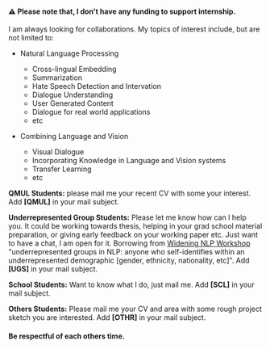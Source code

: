 
#### :warning: Please note that, I don't have any funding to support internship. 

I am always looking for collaborations. My topics of interest include, but are not limited to:
* Natural Language Processing
	* Cross-lingual Embedding
	* Summarization
	* Hate Speech Detection and Intervation
	* Dialogue Understanding
	* User Generated Content
	* Dialogue for real world applications
	* etc
	
* Combining Language and Vision 
	* Visual Dialogue
	* Incorporating Knowledge in Language and Vision systems
	* Transfer Learning 
	* etc
	
**QMUL Students:** please mail me your recent CV with some your interest. Add **[QMUL]** in your mail subject. 

**Underrepresented Group Students:** Please let me know how can I help you. It could be working towards thesis, helping in your grad school material preparation, or giving early feedback on your working paper etc. Just want to have a chat, I am open for it.  Borrowing from [Widening NLP Workshop](http://www.winlp.org/) "underrepresented groups in NLP: anyone who self-identifies within an underrepresented demographic [gender, ethnicity, nationality, etc]". Add **[UGS]** in your mail subject.

**School Students:** Want to know what I do, just mail me. Add **[SCL]** in your mail subject. 

**Others Students:** Please mail me your CV and area with some rough project sketch you are interested. Add **[OTHR]** in your mail subject. 


#### Be respectful of each others time. 

